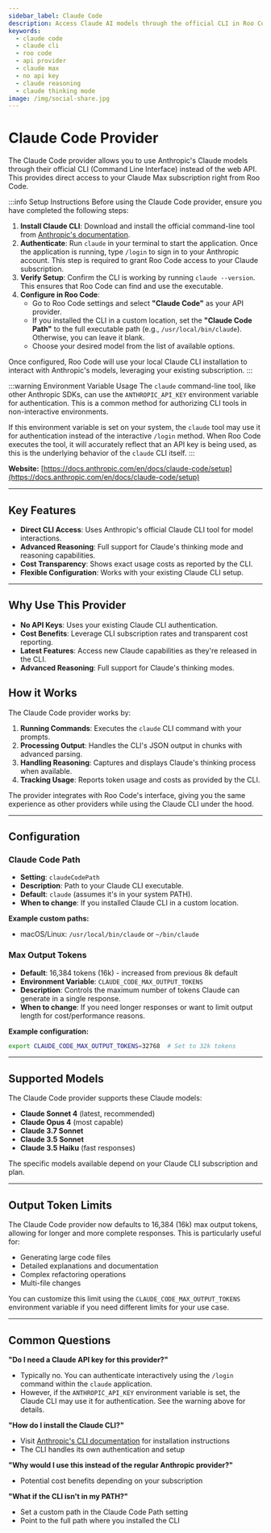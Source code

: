```yaml
---
sidebar_label: Claude Code
description: Access Claude AI models through the official CLI in Roo Code. No API keys needed, supports advanced reasoning and transparent cost tracking.
keywords:
  - claude code
  - claude cli
  - roo code
  - api provider
  - claude max
  - no api key
  - claude reasoning
  - claude thinking mode
image: /img/social-share.jpg
---
```


# Claude Code Provider

The Claude Code provider allows you to use Anthropic's Claude models through their official CLI (Command Line Interface) instead of the web API. This provides direct access to your Claude Max subscription right from Roo Code.

:::info Setup Instructions
Before using the Claude Code provider, ensure you have completed the following steps:

1.  **Install Claude CLI**: Download and install the official command-line tool from [Anthropic's documentation](https://docs.anthropic.com/en/docs/claude-code/setup).
2.  **Authenticate**: Run `claude` in your terminal to start the application. Once the application is running, type `/login` to sign in to your Anthropic account. This step is required to grant Roo Code access to your Claude subscription.
3.  **Verify Setup**: Confirm the CLI is working by running `claude --version`. This ensures that Roo Code can find and use the executable.
4.  **Configure in Roo Code**:
    *   Go to Roo Code settings and select **"Claude Code"** as your API provider.
    *   If you installed the CLI in a custom location, set the **"Claude Code Path"** to the full executable path (e.g., `/usr/local/bin/claude`). Otherwise, you can leave it blank.
    *   Choose your desired model from the list of available options.

Once configured, Roo Code will use your local Claude CLI installation to interact with Anthropic's models, leveraging your existing subscription.
:::


:::warning Environment Variable Usage
The `claude` command-line tool, like other Anthropic SDKs, can use the `ANTHROPIC_API_KEY` environment variable for authentication. This is a common method for authorizing CLI tools in non-interactive environments.

If this environment variable is set on your system, the `claude` tool may use it for authentication instead of the interactive `/login` method. When Roo Code executes the tool, it will accurately reflect that an API key is being used, as this is the underlying behavior of the `claude` CLI itself.
:::

**Website:** [https://docs.anthropic.com/en/docs/claude-code/setup](https://docs.anthropic.com/en/docs/claude-code/setup)

---

## Key Features
- **Direct CLI Access**: Uses Anthropic's official Claude CLI tool for model interactions.
- **Advanced Reasoning**: Full support for Claude's thinking mode and reasoning capabilities.
- **Cost Transparency**: Shows exact usage costs as reported by the CLI.
- **Flexible Configuration**: Works with your existing Claude CLI setup.

---

## Why Use This Provider

- **No API Keys**: Uses your existing Claude CLI authentication.
- **Cost Benefits**: Leverage CLI subscription rates and transparent cost reporting.
- **Latest Features**: Access new Claude capabilities as they're released in the CLI.
- **Advanced Reasoning**: Full support for Claude's thinking modes.

## How it Works

The Claude Code provider works by:

1. **Running Commands**: Executes the `claude` CLI command with your prompts.
2. **Processing Output**: Handles the CLI's JSON output in chunks with advanced parsing.
3. **Handling Reasoning**: Captures and displays Claude's thinking process when available.
4. **Tracking Usage**: Reports token usage and costs as provided by the CLI.

The provider integrates with Roo Code's interface, giving you the same experience as other providers while using the Claude CLI under the hood.

---

## Configuration

### **Claude Code Path**
- **Setting**: `claudeCodePath`
- **Description**: Path to your Claude CLI executable.
- **Default**: `claude` (assumes it's in your system PATH).
- **When to change**: If you installed Claude CLI in a custom location.

**Example custom paths:**
- macOS/Linux: `/usr/local/bin/claude` or `~/bin/claude`

### **Max Output Tokens**
- **Default**: 16,384 tokens (16k) - increased from previous 8k default
- **Environment Variable**: `CLAUDE_CODE_MAX_OUTPUT_TOKENS`
- **Description**: Controls the maximum number of tokens Claude can generate in a single response.
- **When to change**: If you need longer responses or want to limit output length for cost/performance reasons.

**Example configuration:**
```bash
export CLAUDE_CODE_MAX_OUTPUT_TOKENS=32768  # Set to 32k tokens
```

---

## Supported Models

The Claude Code provider supports these Claude models:

- **Claude Sonnet 4** (latest, recommended)
- **Claude Opus 4** (most capable)
- **Claude 3.7 Sonnet**
- **Claude 3.5 Sonnet**
- **Claude 3.5 Haiku** (fast responses)

The specific models available depend on your Claude CLI subscription and plan.


---

## Output Token Limits

The Claude Code provider now defaults to 16,384 (16k) max output tokens, allowing for longer and more complete responses. This is particularly useful for:
- Generating large code files
- Detailed explanations and documentation
- Complex refactoring operations
- Multi-file changes

You can customize this limit using the `CLAUDE_CODE_MAX_OUTPUT_TOKENS` environment variable if you need different limits for your use case.

---

## Common Questions

**"Do I need a Claude API key for this provider?"**
- Typically no. You can authenticate interactively using the `/login` command within the `claude` application.
- However, if the `ANTHROPIC_API_KEY` environment variable is set, the Claude CLI may use it for authentication. See the warning above for details.

**"How do I install the Claude CLI?"**
- Visit [Anthropic's CLI documentation](https://docs.anthropic.com/en/docs/claude-code/setup) for installation instructions
- The CLI handles its own authentication and setup

**"Why would I use this instead of the regular Anthropic provider?"**
- Potential cost benefits depending on your subscription

**"What if the CLI isn't in my PATH?"**
- Set a custom path in the Claude Code Path setting
- Point to the full path where you installed the CLI

